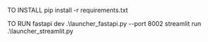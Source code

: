 TO INSTALL
pip install -r requirements.txt

TO RUN
fastapi dev .\launcher_fastapi.py --port 8002
streamlit run .\launcher_streamlit.py


